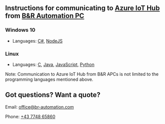 

## Instructions for communicating to [Azure IoT Hub](https://azure.microsoft.com/en-us/services/iot-hub/) from [B&R Automation PC](https://www.br-automation.com/en-us/products/industrial-pcs/)

### Windows 10
- Languages: [C#](/azure-iothub-windows-csharp-instructions-B&R-apc.md), [NodeJS](/azure-iothub-windows-nodejs-instructions-B&R-apc.md)

### Linux
- Languages: [C](/azure-iothub-linux-c-instructions-B&R-apc.md), [Java](/azure-iothub-linux-java-instructions-B&R-apc.md), [JavaScript](/azure-iothub-linux-js-instructions-B&R-apc.md), [Python](/azure-iothub-linux-python-instructions-B&R-apc.md)

 
Note: Communication to Azure IoT Hub from B&R APCs is not limited to the programming languages mentioned above. 

## Got questions? Want a quote?
Email: [office@br-automation.com](mailto:office@br-automation.com)

Phone: [+43 7748 65860](callto:+43774865860)
